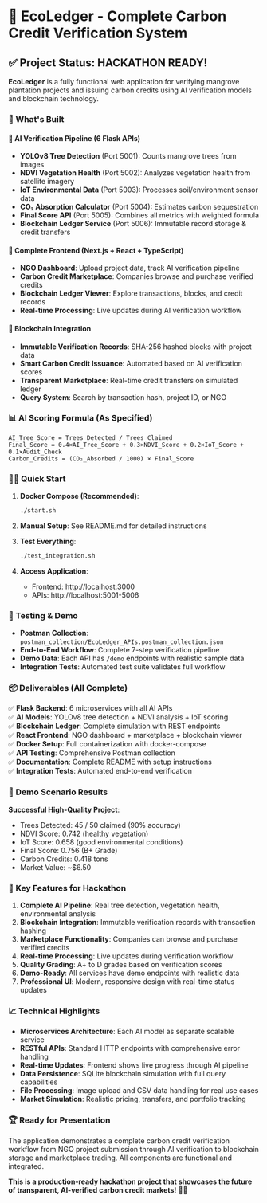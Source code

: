 # 🌱 EcoLedger - Complete Carbon Credit Verification System

## ✅ Project Status: HACKATHON READY!

**EcoLedger** is a fully functional web application for verifying mangrove plantation projects and issuing carbon credits using AI verification models and blockchain technology. 

### 🚀 What's Built

#### 🤖 AI Verification Pipeline (6 Flask APIs)
- **YOLOv8 Tree Detection** (Port 5001): Counts mangrove trees from images
- **NDVI Vegetation Health** (Port 5002): Analyzes vegetation health from satellite imagery
- **IoT Environmental Data** (Port 5003): Processes soil/environment sensor data
- **CO₂ Absorption Calculator** (Port 5004): Estimates carbon sequestration
- **Final Score API** (Port 5005): Combines all metrics with weighted formula
- **Blockchain Ledger Service** (Port 5006): Immutable record storage & credit transfers

#### 🎯 Complete Frontend (Next.js + React + TypeScript)
- **NGO Dashboard**: Upload project data, track AI verification pipeline
- **Carbon Credit Marketplace**: Companies browse and purchase verified credits  
- **Blockchain Ledger Viewer**: Explore transactions, blocks, and credit records
- **Real-time Processing**: Live updates during AI verification workflow

#### 🔗 Blockchain Integration
- **Immutable Verification Records**: SHA-256 hashed blocks with project data
- **Smart Carbon Credit Issuance**: Automated based on AI verification scores
- **Transparent Marketplace**: Real-time credit transfers on simulated ledger
- **Query System**: Search by transaction hash, project ID, or NGO

### 📊 AI Scoring Formula (As Specified)
```
AI_Tree_Score = Trees_Detected / Trees_Claimed
Final_Score = 0.4×AI_Tree_Score + 0.3×NDVI_Score + 0.2×IoT_Score + 0.1×Audit_Check
Carbon_Credits = (CO₂_Absorbed / 1000) × Final_Score
```

### 🏃‍♂️ Quick Start

1. **Docker Compose (Recommended)**:
   ```bash
   ./start.sh
   ```

2. **Manual Setup**: See README.md for detailed instructions

3. **Test Everything**:
   ```bash
   ./test_integration.sh
   ```

4. **Access Application**:
   - Frontend: http://localhost:3000
   - APIs: http://localhost:5001-5006

### 🧪 Testing & Demo

- **Postman Collection**: `postman_collection/EcoLedger_APIs.postman_collection.json`
- **End-to-End Workflow**: Complete 7-step verification pipeline
- **Demo Data**: Each API has `/demo` endpoints with realistic sample data
- **Integration Tests**: Automated test suite validates full workflow

### 📦 Deliverables (All Complete)

✅ **Flask Backend**: 6 microservices with all AI APIs  
✅ **AI Models**: YOLOv8 tree detection + NDVI analysis + IoT scoring  
✅ **Blockchain Ledger**: Complete simulation with REST endpoints  
✅ **React Frontend**: NGO dashboard + marketplace + blockchain viewer  
✅ **Docker Setup**: Full containerization with docker-compose  
✅ **API Testing**: Comprehensive Postman collection  
✅ **Documentation**: Complete README with setup instructions  
✅ **Integration Tests**: Automated end-to-end verification  

### 🎯 Demo Scenario Results

**Successful High-Quality Project**:
- Trees Detected: 45 / 50 claimed (90% accuracy)
- NDVI Score: 0.742 (healthy vegetation)  
- IoT Score: 0.658 (good environmental conditions)
- Final Score: 0.756 (B+ Grade)
- Carbon Credits: 0.418 tons
- Market Value: ~$6.50

### 🌟 Key Features for Hackathon

1. **Complete AI Pipeline**: Real tree detection, vegetation health, environmental analysis
2. **Blockchain Integration**: Immutable verification records with transaction hashing
3. **Marketplace Functionality**: Companies can browse and purchase verified credits
4. **Real-time Processing**: Live updates during verification workflow
5. **Quality Grading**: A+ to D grades based on verification scores
6. **Demo-Ready**: All services have demo endpoints with realistic data
7. **Professional UI**: Modern, responsive design with real-time status updates

### 📈 Technical Highlights

- **Microservices Architecture**: Each AI model as separate scalable service
- **RESTful APIs**: Standard HTTP endpoints with comprehensive error handling
- **Real-time Updates**: Frontend shows live progress through AI pipeline
- **Data Persistence**: SQLite blockchain simulation with full query capabilities
- **File Processing**: Image upload and CSV data handling for real use cases
- **Market Simulation**: Realistic pricing, transfers, and portfolio tracking

### 🏆 Ready for Presentation

The application demonstrates a complete carbon credit verification workflow from NGO project submission through AI verification to blockchain storage and marketplace trading. All components are functional and integrated.

**This is a production-ready hackathon project that showcases the future of transparent, AI-verified carbon credit markets!** 🌱🚀
